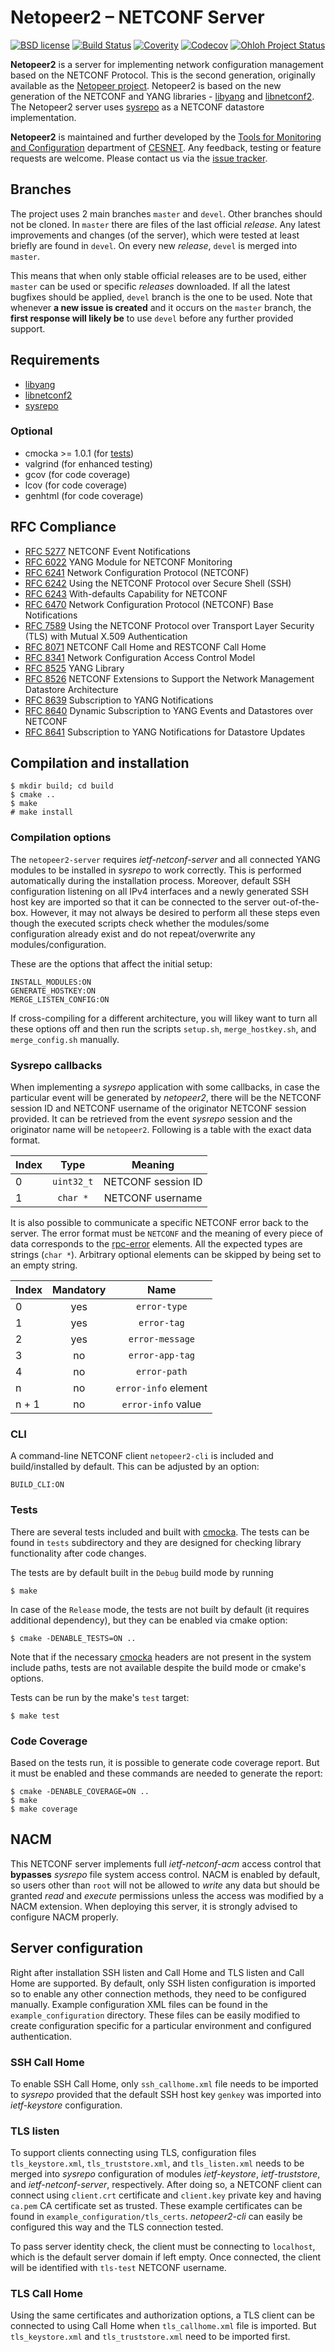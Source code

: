 # Netopeer2 – NETCONF Server

[![BSD license](https://img.shields.io/badge/License-BSD-blue.svg)](https://opensource.org/licenses/BSD-3-Clause)
[![Build Status](https://github.com/CESNET/netopeer2/workflows/netopeer2%20CI/badge.svg)](https://github.com/CESNET/netopeer2/actions?query=workflow%3A%22netopeer2+CI%22)
[![Coverity](https://scan.coverity.com/projects/8416/badge.svg)](https://scan.coverity.com/projects/8416)
[![Codecov](https://codecov.io/gh/CESNET/netopeer2/branch/master/graph/badge.svg?token=ue4DTHDcuq)](https://codecov.io/gh/CESNET/netopeer2)
[![Ohloh Project Status](https://www.openhub.net/p/Netopeer2/widgets/project_thin_badge.gif)](https://www.openhub.net/p/Netopeer2)

**Netopeer2** is a server for implementing network configuration management based
on the NETCONF Protocol. This is the second generation, originally
available as the [Netopeer project](https://github.com/CESNET/netopeer). Netopeer2
is based on the new generation of the NETCONF and YANG libraries -
[libyang](https://github.com/CESNET/libyang) and [libnetconf2](https://github.com/CESNET/libnetconf2).
The Netopeer2 server uses [sysrepo](https://github.com/sysrepo/sysrepo) as a NETCONF
datastore implementation.

**Netopeer2** is maintained and further developed by the [Tools for
Monitoring and Configuration](https://www.liberouter.org/) department of
[CESNET](http://www.ces.net/). Any feedback, testing or feature requests are welcome.
Please contact us via the [issue tracker](https://github.com/CESNET/Netopeer2/issues).

## Branches

The project uses 2 main branches `master` and `devel`. Other branches should not be cloned. In `master` there are files of the
last official *release*. Any latest improvements and changes (of the server), which were tested at least briefly are found
in `devel`. On every new *release*, `devel` is merged into `master`.

This means that when only stable official releases are to be used, either `master` can be used or specific *releases* downloaded.
If all the latest bugfixes should be applied, `devel` branch is the  one to be used. Note that whenever **a new issue is created**
and it occurs on the `master` branch, the **first response will likely be** to use `devel` before any further provided support.

## Requirements

* [libyang](https://github.com/CESNET/libyang)
* [libnetconf2](https://github.com/CESNET/libnetconf2)
* [sysrepo](https://github.com/sysrepo/sysrepo)

### Optional

* cmocka >= 1.0.1 (for [tests](#Tests))
* valgrind (for enhanced testing)
* gcov (for code coverage)
* lcov (for code coverage)
* genhtml (for code coverage)

## RFC Compliance

* [RFC 5277](https://www.rfc-editor.org/rfc/rfc5277.html) NETCONF Event Notifications
* [RFC 6022](https://datatracker.ietf.org/doc/html/rfc6022) YANG Module for NETCONF Monitoring
* [RFC 6241](https://datatracker.ietf.org/doc/html/rfc6241) Network Configuration Protocol (NETCONF)
* [RFC 6242](https://datatracker.ietf.org/doc/html/rfc6242) Using the NETCONF Protocol over Secure Shell (SSH)
* [RFC 6243](https://datatracker.ietf.org/doc/html/rfc6243) With-defaults Capability for NETCONF
* [RFC 6470](https://datatracker.ietf.org/doc/html/rfc6470) Network Configuration Protocol (NETCONF) Base Notifications
* [RFC 7589](https://datatracker.ietf.org/doc/html/rfc7589) Using the NETCONF Protocol over Transport Layer Security (TLS) with Mutual X.509 Authentication
* [RFC 8071](https://www.rfc-editor.org/rfc/rfc8071.html) NETCONF Call Home and RESTCONF Call Home
* [RFC 8341](https://datatracker.ietf.org/doc/html/rfc8341) Network Configuration Access Control Model
* [RFC 8525](https://datatracker.ietf.org/doc/html/rfc8525) YANG Library
* [RFC 8526](https://datatracker.ietf.org/doc/html/rfc8526) NETCONF Extensions to Support the Network Management Datastore Architecture
* [RFC 8639](https://www.rfc-editor.org/rfc/rfc8639.html) Subscription to YANG Notifications
* [RFC 8640](https://www.rfc-editor.org/rfc/rfc8640.html) Dynamic Subscription to YANG Events and Datastores over NETCONF
* [RFC 8641](https://www.rfc-editor.org/rfc/rfc8641.html) Subscription to YANG Notifications for Datastore Updates

## Compilation and installation

```
$ mkdir build; cd build
$ cmake ..
$ make
# make install
```

### Compilation options

The `netopeer2-server` requires *ietf-netconf-server* and all connected YANG modules to be installed in *sysrepo*
to work correctly. This is performed automatically during the installation process. Moreover, default
SSH configuration listening on all IPv4 interfaces and a newly generated SSH host key are imported
so that it can be connected to the server out-of-the-box. However, it may not always be desired
to perform all these steps even though the executed scripts check whether the modules/some configuration
already exist and do not repeat/overwrite any modules/configuration.

These are the options that affect the initial setup:
```
INSTALL_MODULES:ON
GENERATE_HOSTKEY:ON
MERGE_LISTEN_CONFIG:ON
```

If cross-compiling for a different architecture, you will likey want to turn all these options off
and then run the scripts `setup.sh`, `merge_hostkey.sh`, and `merge_config.sh` manually.

### Sysrepo callbacks

When implementing a *sysrepo* application with some callbacks, in case the particular event will be generated
by *netopeer2*, there will be the NETCONF session ID and NETCONF username of the originator NETCONF session provided.
It can be retrieved from the event *sysrepo* session and the originator name will be `netopeer2`. Following is
a table with the exact data format.

| Index | Type | Meaning |
|:----- |:----:|:-------:|
| 0 | `uint32_t` | NETCONF session ID |
| 1 | `char *` | NETCONF username |

It is also possible to communicate a specific NETCONF error back to the server. The error format must be `NETCONF`
and the meaning of every piece of data corresponds to the [rpc-error](https://tools.ietf.org/html/rfc6241#section-4.3)
elements. All the expected types are strings (`char *`). Arbitrary optional elements can be skipped by being set to
an empty string.

| Index | Mandatory | Name |
|:----- |:---------:|:----:|
| 0 | yes | `error-type` |
| 1 | yes | `error-tag` |
| 2 | yes | `error-message` |
| 3 | no | `error-app-tag` |
| 4 | no | `error-path` |
| n | no | `error-info` element |
| n + 1 | no | `error-info` value |

### CLI

A command-line NETCONF client `netopeer2-cli` is included and build/installed by default. This can be
adjusted by an option:
```
BUILD_CLI:ON
```

### Tests

There are several tests included and built with [cmocka](https://cmocka.org/). The tests
can be found in `tests` subdirectory and they are designed for checking library
functionality after code changes.

The tests are by default built in the `Debug` build mode by running
```
$ make
```

In case of the `Release` mode, the tests are not built by default (it requires
additional dependency), but they can be enabled via cmake option:
```
$ cmake -DENABLE_TESTS=ON ..
```

Note that if the necessary [cmocka](https://cmocka.org/) headers are not present
in the system include paths, tests are not available despite the build mode or
cmake's options.

Tests can be run by the make's `test` target:
```
$ make test
```

### Code Coverage

Based on the tests run, it is possible to generate code coverage report. But
it must be enabled and these commands are needed to generate the report:
```
$ cmake -DENABLE_COVERAGE=ON ..
$ make
$ make coverage
```

## NACM

This NETCONF server implements full *ietf-netconf-acm* access control that **bypasses** *sysrepo*
file system access control. NACM is enabled by default, so users other than `root` will not be
allowed to *write* any data but should be granted *read* and *execute* permissions unless
the access was modified by a NACM extension. When deploying this server, it is strongly advised
to configure NACM properly.

## Server configuration

Right after installation SSH listen and Call Home and TLS listen and Call Home are supported.
By default, only SSH listen configuration is imported so to enable any other connection methods,
they need to be configured manually. Example configuration XML files can be found in the `example_configuration`
directory. These files can be easily modified to create configuration specific for a particular
environment and configured authentication.

### SSH Call Home

To enable SSH Call Home, only `ssh_callhome.xml` file needs to be imported to *sysrepo* provided
that the default SSH host key `genkey` was imported into *ietf-keystore* configuration.

### TLS listen

To support clients connecting using TLS, configuration files `tls_keystore.xml`, `tls_truststore.xml`,
and `tls_listen.xml` needs to be merged into *sysrepo* configuration of modules *ietf-keystore*,
*ietf-truststore*, and *ietf-netconf-server*, respectively. After doing so, a NETCONF client can
connect using `client.crt` certificate and `client.key` private key and having `ca.pem` CA certificate
set as trusted. These example certificates can be found in `example_configuration/tls_certs`.
*netopeer2-cli* can easily be configured this way and the TLS connection tested.

To pass server identity check, the client must be connecting to `localhost`, which is the default
server domain if left empty. Once connected, the client will be identified with `tls-test` NETCONF username.

### TLS Call Home

Using the same certificates and authorization options, a TLS client can be connected to using
Call Home when `tls_callhome.xml` file is imported. But `tls_keystore.xml` and `tls_truststore.xml`
need to be imported first.
